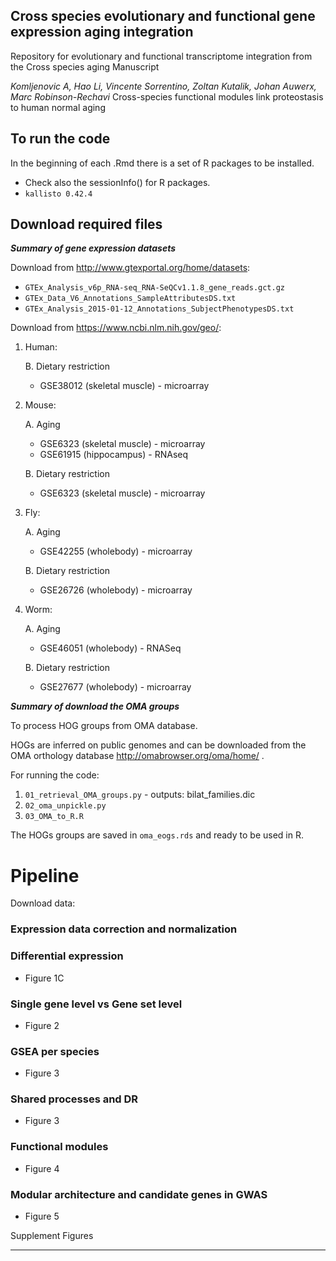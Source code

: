 


Cross species evolutionary and functional gene expression aging integration
---------------------------------------
Repository for evolutionary and functional transcriptome integration from the Cross species aging Manuscript

*Komljenovic A,  Hao Li, Vincente Sorrentino, Zoltan Kutalik, Johan Auwerx, Marc Robinson-Rechavi* Cross-species functional modules link proteostasis to human normal aging



To run the code
----------------------------
In the beginning of each .Rmd there is a set of R packages to be installed. 
* Check also the sessionInfo() for R packages.
* `kallisto 0.42.4`

Download required files
----------------------------


***Summary of gene expression datasets***


Download from <http://www.gtexportal.org/home/datasets>:

* `GTEx_Analysis_v6p_RNA-seq_RNA-SeQCv1.1.8_gene_reads.gct.gz`
* `GTEx_Data_V6_Annotations_SampleAttributesDS.txt`
* `GTEx_Analysis_2015-01-12_Annotations_SubjectPhenotypesDS.txt`


Download from <https://www.ncbi.nlm.nih.gov/geo/>:

1. Human:
	
	B. Dietary restriction 
	* GSE38012 (skeletal muscle) - microarray

2. Mouse:
 
	A. Aging	
	* GSE6323 (skeletal muscle) - microarray
  	* GSE61915 (hippocampus) - RNAseq 
 	

	B. Dietary restriction
	* GSE6323 (skeletal muscle) - microarray

3. Fly:
 	
	A. Aging  
	* GSE42255 (wholebody) - microarray
 	
	B. Dietary restriction
	* GSE26726 (wholebody) - microarray


4. Worm:
 	
	A. Aging
  	* GSE46051 (wholebody) - RNASeq
 	
	B. Dietary restriction
	* GSE27677 (wholebody) - microarray




***Summary of download the OMA groups***

To process HOG groups from OMA database.

HOGs are inferred on public genomes and can be downloaded from the OMA orthology database <http://omabrowser.org/oma/home/> .


For running the code: 
	
1.  ```01_retrieval_OMA_groups.py``` - outputs: bilat_families.dic
2.  ```02_oma_unpickle.py```
3.  ```03_OMA_to_R.R```


The HOGs groups are saved in `oma_eogs.rds` and ready to be used in R.	



Pipeline
=========

Download data:




### Expression data correction and normalization



### Differential expression


* Figure 1C	



### Single gene level vs Gene set level


* Figure 2




### GSEA per species


* Figure 3



### Shared processes and DR

* Figure 3



### Functional modules

* Figure 4



### Modular architecture and candidate genes in GWAS

* Figure 5




Supplement Figures
______________________


